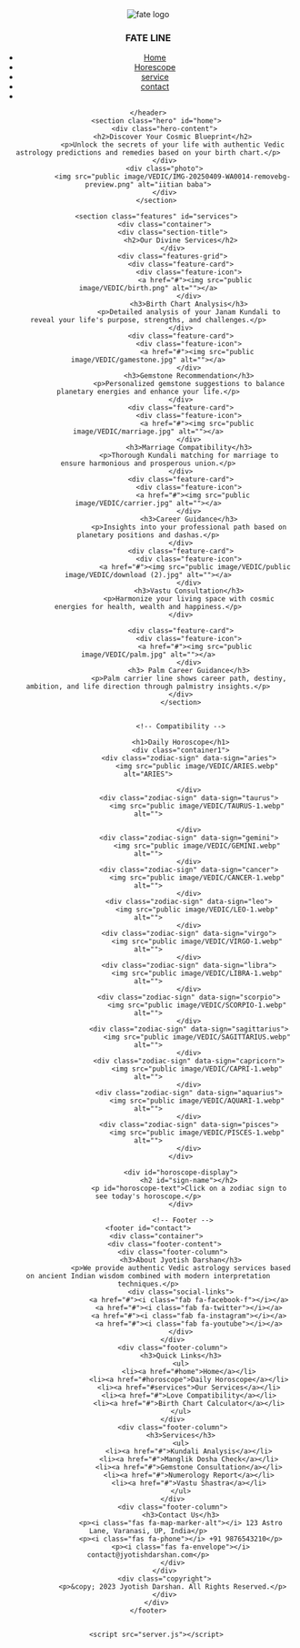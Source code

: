 <!DOCTYPE html>
<html lang="en">
<head>
    <meta charset="UTF-8">
    <meta name="viewport" content="width=device-width, initial-scale=1.0">
    <title>Astrology</title>
</head>
<!-- <link rel="stylesheet" href="{{ url_for('static', filename='css/style.css') }}"> -->

<link rel="stylesheet" href="public/css/style.css"> 
<body>
    <!-- Header -->
    <header>
        <div class="header-container">
            <div class="logo">
                <img src="public image/VEDIC/download (2).jpg" alt="fate logo">
                <h3>FATE <span>LINE</span></h3>
            </div>
            <nav>
                <ul>
                    <li><a href="#home">Home</a></li>
                    <li><a href="login.html">Horescope</a></li>
                    <li><a href="#service">service</a></li>
                    <li><a href="#contact">contact</a></li>
                    <li></li>
                </ul>
            </nav>
        </div>

    </header>
        <section class="hero" id="home">
            <div class="hero-content">
                <h2>Discover Your Cosmic Blueprint</h2>
                <p>Unlock the secrets of your life with authentic Vedic astrology predictions and remedies based on your birth chart.</p>
            </div>
            <div class="photo">
                <img src="public image/VEDIC/IMG-20250409-WA0014-removebg-preview.png" alt="iitian baba">
            </div>
        </section>

        <section class="features" id="services">
            <div class="container">
                <div class="section-title">
                    <h2>Our Divine Services</h2>
                </div>
                <div class="features-grid">
                    <div class="feature-card">
                        <div class="feature-icon">
                           <a href="#"><img src="public image/VEDIC/birth.png" alt=""></a>
                        </div>
                        <h3>Birth Chart Analysis</h3>
                        <p>Detailed analysis of your Janam Kundali to reveal your life's purpose, strengths, and challenges.</p>
                    </div>
                    <div class="feature-card">
                        <div class="feature-icon">
                            <a href="#"><img src="public image/VEDIC/gamestone.jpg" alt=""></a>
                        </div>
                        <h3>Gemstone Recommendation</h3>
                        <p>Personalized gemstone suggestions to balance planetary energies and enhance your life.</p>
                    </div>
                    <div class="feature-card">
                        <div class="feature-icon">
                            <a href="#"><img src="public image/VEDIC/marriage.jpg" alt=""></a>
                        </div>
                        <h3>Marriage Compatibility</h3>
                        <p>Thorough Kundali matching for marriage to ensure harmonious and prosperous union.</p>
                    </div>
                    <div class="feature-card">
                        <div class="feature-icon">
                          <a href="#"><img src="public image/VEDIC/carrier.jpg" alt=""></a>
                        </div>
                        <h3>Career Guidance</h3>
                        <p>Insights into your professional path based on planetary positions and dashas.</p>
                    </div>
                    <div class="feature-card">
                        <div class="feature-icon">
                           <a href="#"><img src="public image/VEDIC/public image/VEDIC/download (2).jpg" alt=""></a>
                        </div>
                        <h3>Vastu Consultation</h3>
                        <p>Harmonize your living space with cosmic energies for health, wealth and happiness.</p>
                    </div>

                    <div class="feature-card">
                        <div class="feature-icon">
                           <a href="#"><img src="public image/VEDIC/palm.jpg" alt=""></a>
                        </div>
                        <h3> Palm Career Guidance</h3>
                        <p>Palm carrier line shows career path, destiny, ambition, and life direction through palmistry insights.</p>
                    </div>
                    </section>


                    <!-- Compatibility -->
                   
                    <h1>Daily Horoscope</h1>
                    <div class="container1">
                        <div class="zodiac-sign" data-sign="aries">
                            <img src="public image/VEDIC/ARIES.webp" alt="ARIES">
                            
                        </div>
                        <div class="zodiac-sign" data-sign="taurus">
                            <img src="public image/VEDIC/TAURUS-1.webp" alt="">
                          
                        </div>
                        <div class="zodiac-sign" data-sign="gemini">
                            <img src="public image/VEDIC/GEMINI.webp" alt="">
                        </div>
                        <div class="zodiac-sign" data-sign="cancer">
                            <img src="public image/VEDIC/CANCER-1.webp" alt="">
                        </div>
                        <div class="zodiac-sign" data-sign="leo">
                            <img src="public image/VEDIC/LEO-1.webp" alt="">
                        </div>
                        <div class="zodiac-sign" data-sign="virgo">
                            <img src="public image/VEDIC/VIRGO-1.webp" alt="">
                        </div>
                        <div class="zodiac-sign" data-sign="libra">
                            <img src="public image/VEDIC/LIBRA-1.webp" alt="">
                        </div>
                        <div class="zodiac-sign" data-sign="scorpio">
                            <img src="public image/VEDIC/SCORPIO-1.webp" alt="">
                        </div>
                        <div class="zodiac-sign" data-sign="sagittarius">
                            <img src="public image/VEDIC/SAGITTARIUS.webp" alt="">
                        </div>
                        <div class="zodiac-sign" data-sign="capricorn">
                            <img src="public image/VEDIC/CAPRI-1.webp" alt="">
                        </div>
                        <div class="zodiac-sign" data-sign="aquarius">
                            <img src="public image/VEDIC/AQUARI-1.webp" alt="">
                        </div>
                        <div class="zodiac-sign" data-sign="pisces">
                            <img src="public image/VEDIC/PISCES-1.webp" alt="">
                        </div>
                    </div>
                
                    <div id="horoscope-display">
                        <h2 id="sign-name"></h2>
                        <p id="horoscope-text">Click on a zodiac sign to see today's horoscope.</p>
                    </div>

                     <!-- Footer -->
    <footer id="contact">
        <div class="container">
            <div class="footer-content">
                <div class="footer-column">
                    <h3>About Jyotish Darshan</h3>
                    <p>We provide authentic Vedic astrology services based on ancient Indian wisdom combined with modern interpretation techniques.</p>
                    <div class="social-links">
                        <a href="#"><i class="fab fa-facebook-f"></i></a>
                        <a href="#"><i class="fab fa-twitter"></i></a>
                        <a href="#"><i class="fab fa-instagram"></i></a>
                        <a href="#"><i class="fab fa-youtube"></i></a>
                    </div>
                </div>
                <div class="footer-column">
                    <h3>Quick Links</h3>
                    <ul>
                        <li><a href="#home">Home</a></li>
                        <li><a href="#horoscope">Daily Horoscope</a></li>
                        <li><a href="#services">Our Services</a></li>
                        <li><a href="#">Love Compatibility</a></li>
                        <li><a href="#">Birth Chart Calculator</a></li>
                    </ul>
                </div>
                <div class="footer-column">
                    <h3>Services</h3>
                    <ul>
                        <li><a href="#">Kundali Analysis</a></li>
                        <li><a href="#">Manglik Dosha Check</a></li>
                        <li><a href="#">Gemstone Consultation</a></li>
                        <li><a href="#">Numerology Report</a></li>
                        <li><a href="#">Vastu Shastra</a></li>
                    </ul>
                </div>
                <div class="footer-column">
                    <h3>Contact Us</h3>
                    <p><i class="fas fa-map-marker-alt"></i> 123 Astro Lane, Varanasi, UP, India</p>
                    <p><i class="fas fa-phone"></i> +91 9876543210</p>
                    <p><i class="fas fa-envelope"></i> contact@jyotishdarshan.com</p>
                </div>
            </div>
            <div class="copyright">
                <p>&copy; 2023 Jyotish Darshan. All Rights Reserved.</p>
            </div>
        </div>
    </footer>
                
                    
        <script src="server.js"></script>
        
</body>
</html>


